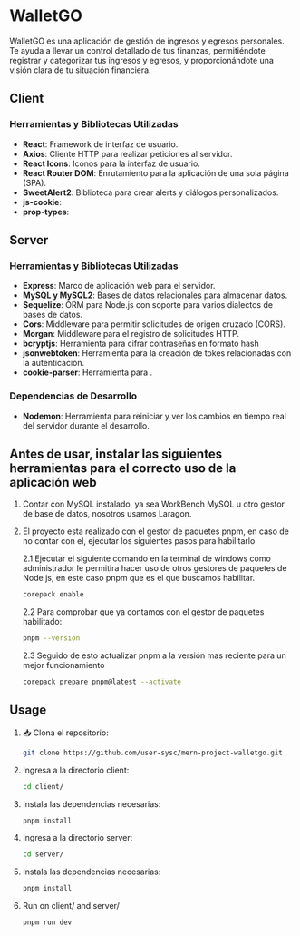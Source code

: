 # WalletGO

WalletGO es una aplicación de gestión de ingresos y egresos personales. Te ayuda a llevar un control detallado de tus finanzas, permitiéndote registrar y categorizar tus ingresos y egresos, y proporcionándote una visión clara de tu situación financiera.

## Client

### Herramientas y Bibliotecas Utilizadas

- **React**: Framework de interfaz de usuario.
- **Axios**: Cliente HTTP para realizar peticiones al servidor.
- **React Icons**: Iconos para la interfaz de usuario.
- **React Router DOM**: Enrutamiento para la aplicación de una sola página (SPA).
- **SweetAlert2**: Biblioteca para crear alerts y diálogos personalizados.
- **js-cookie**:
- **prop-types**:

## Server

### Herramientas y Bibliotecas Utilizadas

- **Express**: Marco de aplicación web para el servidor.
- **MySQL y MySQL2**: Bases de datos relacionales para almacenar datos.
- **Sequelize**: ORM para Node.js con soporte para varios dialectos de bases de datos.
- **Cors**: Middleware para permitir solicitudes de origen cruzado (CORS).
- **Morgan**: Middleware para el registro de solicitudes HTTP.
- **bcryptjs**: Herramienta para cifrar contraseñas en formato hash
- **jsonwebtoken**: Herramienta para la creación de tokes relacionadas con la autenticación.
- **cookie-parser**: Herramienta para .

### Dependencias de Desarrollo

- **Nodemon**: Herramienta para reiniciar y ver los cambios en tiempo real del servidor durante el desarrollo.

## Antes de usar, instalar las siguientes herramientas para el correcto uso de la aplicación web

1. Contar con MySQL instalado, ya sea WorkBench MySQL u otro gestor de base de datos, nosotros usamos Laragon.
2. El proyecto esta realizado con el gestor de paquetes pnpm, en caso de no contar con el, ejecutar los siguientes pasos para habilitarlo

   2.1 Ejecutar el siguiente comando en la terminal de windows como administrador le permitira hacer uso de otros gestores de paquetes de Node js, en este caso pnpm que es el que buscamos habilitar.

   ```bash
   corepack enable
   ```

   2.2 Para comprobar que ya contamos con el gestor de paquetes habilitado:

   ```bash
   pnpm --version
   ```

   2.3 Seguido de esto actualizar pnpm a la versión mas reciente para un mejor funcionamiento

   ```bash
   corepack prepare pnpm@latest --activate
   ```

## Usage

1. 📥 Clona el repositorio:
   ```bash
   git clone https://github.com/user-sysc/mern-project-walletgo.git
   ```
2. Ingresa a la directorio client:
   ```bash
   cd client/
   ```
3. Instala las dependencias necesarias:
   ```bash
   pnpm install
   ```
4. Ingresa a la directorio server:
   ```bash
   cd server/
   ```
5. Instala las dependencias necesarias:
   ```bash
   pnpm install
   ```
6. Run on client/ and server/
   ```bash
   pnpm run dev
   ```
